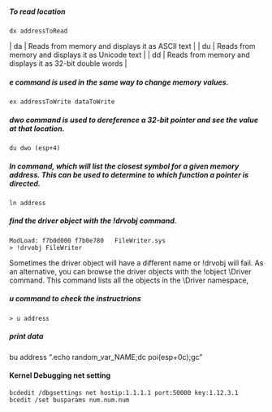 


##### To read location
```
dx addressToRead
```

| da  | Reads from memory and displays it as ASCII text   |
| du  | Reads from memory and displays it as Unicode text  |
| dd  | Reads from memory and displays it as 32-bit double words   |

#####  *e* command is used in the same way to change memory values. 
```
ex addressToWrite dataToWrite
```
##### *dwo* command is used to dereference a 32-bit pointer and see the value at that location.

```
du dwo (esp+4)
```

##### *ln* command, which will list the closest symbol for a given memory address. This can be used to determine to which function a pointer is directed.
```
ln address
```


##### find the driver object with the *!drvobj* command.
```
ModLoad: f7b0d000 f7b0e780   FileWriter.sys
> !drvobj FileWriter
```
Sometimes the driver object will have a different name or !drvobj will fail. As an alternative, you can browse the driver objects with the !object \Driver command. This command lists all the objects in the \Driver namespace, 

##### *u* command to check the instructrions
```
> u address
```

##### print data

bu address “.echo random_var_NAME;dc poi(esp+0c);gc”


#### Kernel Debugging net setting
```
bcdedit /dbgsettings net hostip:1.1.1.1 port:50000 key:1.12.3.1
bcedit /set busparams num.num.num
```


